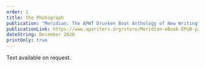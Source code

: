 ```yaml
---
order: 1
title: The Photograph
publication: "Meridian: The APWT Drunken Boat Anthology of New Writing"
publicationLink: https://www.apwriters.org/store/Meridian-eBook-EPUB-p257337355
dateString: December 2020
printOnly: true
---
```

Text available on request.

